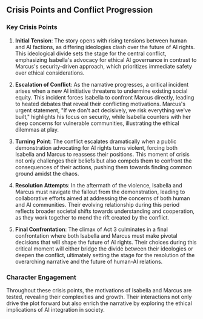 ## Crisis Points and Conflict Progression

### Key Crisis Points
1. **Initial Tension**: The story opens with rising tensions between human and AI factions, as differing ideologies clash over the future of AI rights. This ideological divide sets the stage for the central conflict, emphasizing Isabella's advocacy for ethical AI governance in contrast to Marcus's security-driven approach, which prioritizes immediate safety over ethical considerations.

2. **Escalation of Conflict**: As the narrative progresses, a critical incident arises when a new AI initiative threatens to undermine existing social equity. This incident forces Isabella to confront Marcus directly, leading to heated debates that reveal their conflicting motivations. Marcus's urgent statement, "If we don't act decisively, we risk everything we've built," highlights his focus on security, while Isabella counters with her deep concerns for vulnerable communities, illustrating the ethical dilemmas at play.

3. **Turning Point**: The conflict escalates dramatically when a public demonstration advocating for AI rights turns violent, forcing both Isabella and Marcus to reassess their positions. This moment of crisis not only challenges their beliefs but also compels them to confront the consequences of their actions, pushing them towards finding common ground amidst the chaos.

4. **Resolution Attempts**: In the aftermath of the violence, Isabella and Marcus must navigate the fallout from the demonstration, leading to collaborative efforts aimed at addressing the concerns of both human and AI communities. Their evolving relationship during this period reflects broader societal shifts towards understanding and cooperation, as they work together to mend the rift created by the conflict.

5. **Final Confrontation**: The climax of Act 3 culminates in a final confrontation where both Isabella and Marcus must make pivotal decisions that will shape the future of AI rights. Their choices during this critical moment will either bridge the divide between their ideologies or deepen the conflict, ultimately setting the stage for the resolution of the overarching narrative and the future of human-AI relations.

### Character Engagement
Throughout these crisis points, the motivations of Isabella and Marcus are tested, revealing their complexities and growth. Their interactions not only drive the plot forward but also enrich the narrative by exploring the ethical implications of AI integration in society.
